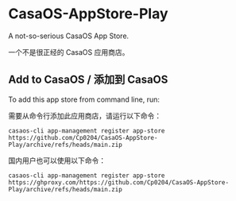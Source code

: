# CasaOS-AppStore-Play

A not-so-serious CasaOS App Store.

一个不是很正经的 CasaOS 应用商店。

## Add to CasaOS / 添加到 CasaOS

To add this app store from command line, run:

需要从命令行添加此应用商店，请运行以下命令：

```shell
casaos-cli app-management register app-store https://github.com/Cp0204/CasaOS-AppStore-Play/archive/refs/heads/main.zip
```

国内用户也可以使用以下命令：

```shell
casaos-cli app-management register app-store https://ghproxy.com/https://github.com/Cp0204/CasaOS-AppStore-Play/archive/refs/heads/main.zip
```